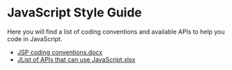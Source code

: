 # JavaScript Style Guide

Here you will find a list of coding conventions and available APIs to help you code in JavaScript.

- [JSP coding conventions.docx](./JavaScriptコーディング規約.docx?raw=true)
- [JList of APIs that can use JavaScript.xlsx](./JavaScript利用可能API一覧.xlsx?raw=true)
